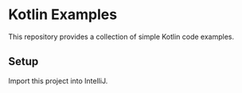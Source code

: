 # Kotlin Examples

This repository provides a collection of simple Kotlin code examples.

## Setup

Import this project into IntelliJ.